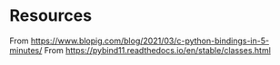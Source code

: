 # Resources

From https://www.blopig.com/blog/2021/03/c-python-bindings-in-5-minutes/
From https://pybind11.readthedocs.io/en/stable/classes.html
